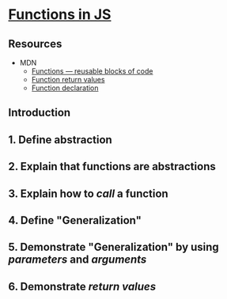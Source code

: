 # [Functions in JS](https://learn.co/tracks/online-software-engineering-structured/front-end-web-programming/recognizing-javascript-events/functions-in-javascript)

## Resources

- MDN
  + [Functions — reusable blocks of code](https://developer.mozilla.org/en-US/docs/Learn/JavaScript/Building_blocks/Functions)
  + [Function return values](https://developer.mozilla.org/en-US/docs/Learn/JavaScript/Building_blocks/Return_values)
  + [Function declaration](https://developer.mozilla.org/en-US/docs/Web/JavaScript/Reference/Statements/function)

## Introduction

## 1. Define abstraction

## 2. Explain that functions are abstractions

## 3. Explain how to _call_ a function

## 4. Define "Generalization"

## 5. Demonstrate "Generalization" by using _parameters_ and _arguments_

## 6. Demonstrate _return values_